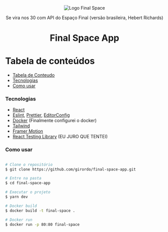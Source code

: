 <div align="center">
   <img
    src="https://media.giphy.com/media/5Uww26Bo0A68XGlAvz/giphy.gif"
    alt="Logo Final Space"
   />
   <p>Se vira nos 30 com API do Espaço Final (versão brasileira, Hebert Richards)</p>
</div>

<h1 align="center">Final Space App</h1>

# Tabela de conteúdos

<!--ts-->

- [Tabela de Conteudo](#tabela-de-conteudo)
- [Tecnologias](#tecnologias)
- [Como usar](#como-usar)
<!--te-->

### Tecnologias

- [React](https://pt-br.reactjs.org/)
- [Eslint](https://eslint.org/), [Prettier](https://prettier.io/), [EditorConfig](http://editorconfig.org)
- [Docker](https://www.docker.com/) (Finalmente configurei o docker)
- [Tailwind](https://tailwindcss.com/)
- [Framer Motion](https://www.framer.com/motion/)
- [React Testing Library](https://testing-library.com/) (EU JURO QUE TENTEI)

### Como usar

```bash

# Clone o repositório
$ git clone https://github.com/girordo/final-space-app.git

# Entre na pasta
$ cd final-space-app

# Executar o projeto
$ yarn dev

# Docker build
$ docker build -t final-space .

# Docker run
$ docker run -p 80:80 final-space

```
